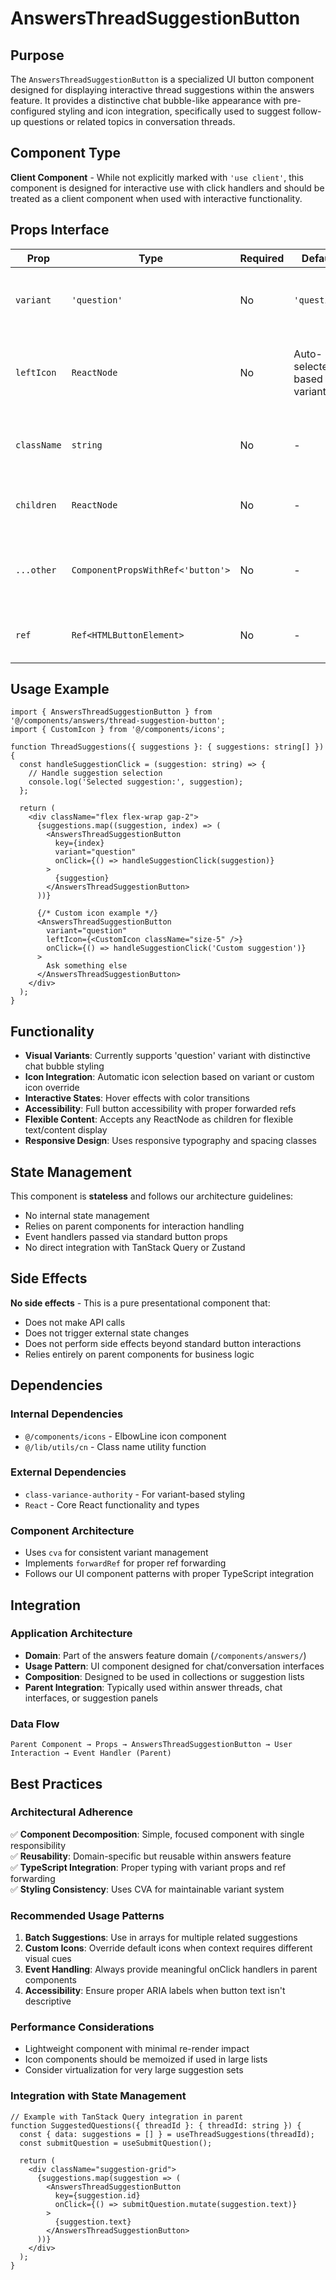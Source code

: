 # AnswersThreadSuggestionButton

## Purpose

The `AnswersThreadSuggestionButton` is a specialized UI button component designed for displaying interactive thread suggestions within the answers feature. It provides a distinctive chat bubble-like appearance with pre-configured styling and icon integration, specifically used to suggest follow-up questions or related topics in conversation threads.

## Component Type

**Client Component** - While not explicitly marked with `'use client'`, this component is designed for interactive use with click handlers and should be treated as a client component when used with interactive functionality.

## Props Interface

| Prop | Type | Required | Default | Description |
|------|------|----------|---------|-------------|
| `variant` | `'question'` | No | `'question'` | Visual variant that determines styling and default icon |
| `leftIcon` | `ReactNode` | No | Auto-selected based on variant | Custom icon to display on the left side of the button |
| `className` | `string` | No | - | Additional CSS classes to apply to the button |
| `children` | `ReactNode` | No | - | Button content (typically text) |
| `...other` | `ComponentPropsWithRef<'button'>` | No | - | All standard HTML button props except `disabled` |
| `ref` | `Ref<HTMLButtonElement>` | No | - | Forward ref to the button element |

## Usage Example

```tsx
import { AnswersThreadSuggestionButton } from '@/components/answers/thread-suggestion-button';
import { CustomIcon } from '@/components/icons';

function ThreadSuggestions({ suggestions }: { suggestions: string[] }) {
  const handleSuggestionClick = (suggestion: string) => {
    // Handle suggestion selection
    console.log('Selected suggestion:', suggestion);
  };

  return (
    <div className="flex flex-wrap gap-2">
      {suggestions.map((suggestion, index) => (
        <AnswersThreadSuggestionButton
          key={index}
          variant="question"
          onClick={() => handleSuggestionClick(suggestion)}
        >
          {suggestion}
        </AnswersThreadSuggestionButton>
      ))}
      
      {/* Custom icon example */}
      <AnswersThreadSuggestionButton
        variant="question"
        leftIcon={<CustomIcon className="size-5" />}
        onClick={() => handleSuggestionClick('Custom suggestion')}
      >
        Ask something else
      </AnswersThreadSuggestionButton>
    </div>
  );
}
```

## Functionality

- **Visual Variants**: Currently supports 'question' variant with distinctive chat bubble styling
- **Icon Integration**: Automatic icon selection based on variant or custom icon override
- **Interactive States**: Hover effects with color transitions
- **Accessibility**: Full button accessibility with proper forwarded refs
- **Flexible Content**: Accepts any ReactNode as children for flexible text/content display
- **Responsive Design**: Uses responsive typography and spacing classes

## State Management

This component is **stateless** and follows our architecture guidelines:
- No internal state management
- Relies on parent components for interaction handling
- Event handlers passed via standard button props
- No direct integration with TanStack Query or Zustand

## Side Effects

**No side effects** - This is a pure presentational component that:
- Does not make API calls
- Does not trigger external state changes
- Does not perform side effects beyond standard button interactions
- Relies entirely on parent components for business logic

## Dependencies

### Internal Dependencies
- `@/components/icons` - ElbowLine icon component
- `@/lib/utils/cn` - Class name utility function

### External Dependencies  
- `class-variance-authority` - For variant-based styling
- `React` - Core React functionality and types

### Component Architecture
- Uses `cva` for consistent variant management
- Implements `forwardRef` for proper ref forwarding
- Follows our UI component patterns with proper TypeScript integration

## Integration

### Application Architecture
- **Domain**: Part of the answers feature domain (`/components/answers/`)
- **Usage Pattern**: UI component designed for chat/conversation interfaces
- **Composition**: Designed to be used in collections or suggestion lists
- **Parent Integration**: Typically used within answer threads, chat interfaces, or suggestion panels

### Data Flow
```
Parent Component → Props → AnswersThreadSuggestionButton → User Interaction → Event Handler (Parent)
```

## Best Practices

### Architectural Adherence
✅ **Component Decomposition**: Simple, focused component with single responsibility  
✅ **Reusability**: Domain-specific but reusable within answers feature  
✅ **TypeScript Integration**: Proper typing with variant props and ref forwarding  
✅ **Styling Consistency**: Uses CVA for maintainable variant system  

### Recommended Usage Patterns

1. **Batch Suggestions**: Use in arrays for multiple related suggestions
2. **Custom Icons**: Override default icons when context requires different visual cues  
3. **Event Handling**: Always provide meaningful onClick handlers in parent components
4. **Accessibility**: Ensure proper ARIA labels when button text isn't descriptive

### Performance Considerations
- Lightweight component with minimal re-render impact
- Icon components should be memoized if used in large lists
- Consider virtualization for very large suggestion sets

### Integration with State Management
```tsx
// Example with TanStack Query integration in parent
function SuggestedQuestions({ threadId }: { threadId: string }) {
  const { data: suggestions = [] } = useThreadSuggestions(threadId);
  const submitQuestion = useSubmitQuestion();
  
  return (
    <div className="suggestion-grid">
      {suggestions.map(suggestion => (
        <AnswersThreadSuggestionButton
          key={suggestion.id}
          onClick={() => submitQuestion.mutate(suggestion.text)}
        >
          {suggestion.text}
        </AnswersThreadSuggestionButton>
      ))}
    </div>
  );
}
```